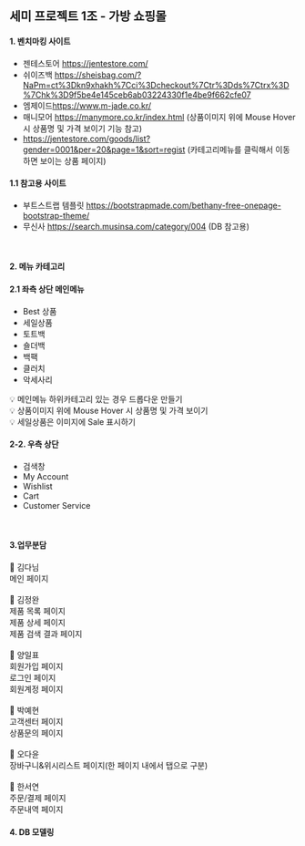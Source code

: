 
세미 프로젝트 1조 - 가방 쇼핑몰
-----------------------------

#### 1. 벤치마킹 사이트
* 젠테스토어 <https://jentestore.com/>
* 쉬이즈백 <https://sheisbag.com/?NaPm=ct%3Dkn9xhakh%7Cci%3Dcheckout%7Ctr%3Dds%7Ctrx%3D%7Chk%3D9f5be4e145ceb6ab03224330f1e4be9f662cfe07>
* 엠제이드<https://www.m-jade.co.kr/>
* 매니모어 <https://manymore.co.kr/index.html> (상품이미지 위에 Mouse Hover 시 상품명 및 가격 보이기 기능 참고)
* <https://jentestore.com/goods/list?gender=0001&per=20&page=1&sort=regist> (카테고리메뉴를 클릭해서 이동하면 보이는 상품 페이지)
#### 1.1 참고용 사이트
* 부트스트랩 템플릿 <https://bootstrapmade.com/bethany-free-onepage-bootstrap-theme/>
* 무신사 <https://search.musinsa.com/category/004> (DB 참고용)
<br>

#### 2. 메뉴 카테고리
#### 2.1 좌측 상단 메인메뉴

* Best 상품
* 세일상품
* 토트백
* 숄더백
* 백팩
* 클러치
* 악세사리
 
💡 메인메뉴 하위카테고리 있는 경우 드롭다운 만들기<br>
💡 상품이미지 위에 Mouse Hover 시 상품명 및 가격 보이기<br>
💡 세일상품은 이미지에 Sale 표시하기<br>
    
#### 2-2. 우측 상단
* 검색창
* My Account
* Wishlist
* Cart
* Customer Service
<br>

#### 3.업무분담

🚩 김다님<br>
  메인 페이지<br>
<br>
🧡 김정완<br>
  제품 목록 페이지<br>
  제품 상세 페이지<br>
  제품 검색 결과 페이지<br>
<br>
💛 양일표<br>
   회원가입 페이지<br>
  로그인 페이지<br>
  회원계정 페이지<br>
<br>
💚 박예현<br>
  고객센터 페이지<br>
  상품문의 페이지<br>
<br>
💙 오다윤<br>
  장바구니&위시리스트 페이지(한 페이지 내에서 탭으로 구분)<br>
<br>
💜 한서연<br>
  주문/결제 페이지<br>
  주문내역 페이지<br>


#### 4. DB 모델링

